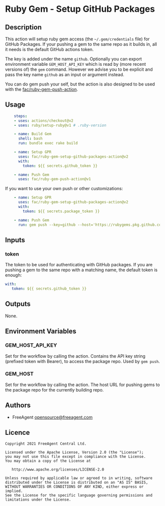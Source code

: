 # Ruby Gem - Setup GitHub Packages

## Description

This action will setup ruby gem access (the `~/.gem/credentials` file) for GitHub Packages. If your pushing a gem to the same repo as it builds in, all it needs is the default GitHub actions token.

The key is added under the name `github`. Optionally you can export environment variable `GEM_HOST_API_KEY` which is read by (more recent versions of) the `gem` command. However we advise you to be explicit and pass the key name `github` as an input or argument instead.

You can do gem push your self, but the action is also designed to be used with the [fac/ruby-gem-push-action](https://github.com/fac/ruby-gem-push-action).

## Usage

```yaml
    steps:
    - uses: actions/checkout@v2
    - uses: ruby/setup-ruby@v1 # .ruby-version

    - name: Build Gem
      shell: bash
      run: bundle exec rake build

    - name: Setup GPR
      uses: fac/ruby-gem-setup-github-packages-action@v2
      with:
        token: ${{ secrets.github_token }}

    - name: Push Gem
      uses: fac/ruby-gem-push-action@v1
```

If you want to use your own push or other customizations:

```yaml
    - name: Setup GPR
      uses: fac/ruby-gem-setup-github-packages-action@v2
      with:
        token: ${{ secrets.package_token }}

    - name: Push Gem
      run: gem push --key=github --host='https://rubygems.pkg.github.com/${{ github.repository_owner }}' foo.gem
```

## Inputs

### token

The token to be used for authenticating with GitHub packages. If you are pushing a gem to the same repo with a matching name, the default token is enough:

```yaml
with:
   token: ${{ secrets.github_token }}
```

## Outputs

None.
## Environment Variables

### GEM_HOST_API_KEY

Set for the workflow by calling the action. Contains the API key string (prefixed token with Bearer), to access the package repo. Used by `gem push`.

### GEM_HOST

Set for the workflow by calling the action. The host URL for pushing gems to the package repo for the currently building repo.
## Authors

* FreeAgent <opensource@freeagent.com>

## Licence

```
Copyright 2021 FreeAgent Central Ltd.

Licensed under the Apache License, Version 2.0 (the "License");
you may not use this file except in compliance with the License.
You may obtain a copy of the License at

   http://www.apache.org/licenses/LICENSE-2.0

Unless required by applicable law or agreed to in writing, software
distributed under the License is distributed on an "AS IS" BASIS,
WITHOUT WARRANTIES OR CONDITIONS OF ANY KIND, either express or implied.
See the License for the specific language governing permissions and
limitations under the License.
```
